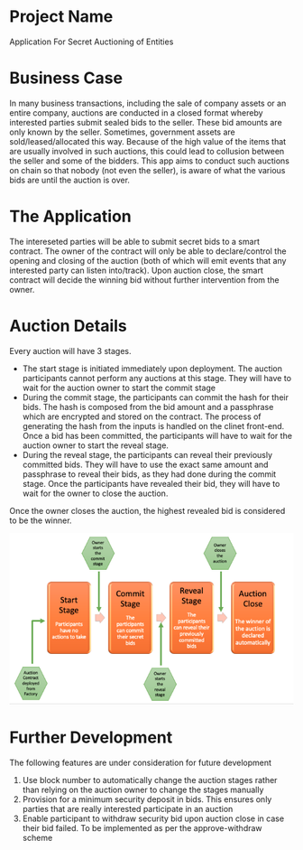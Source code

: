 # Project Name

Application For Secret Auctioning of Entities

# Business Case

In many business transactions, including the sale of company assets or an entire company, auctions are conducted in a closed format whereby interested parties submit sealed bids to the seller. These bid amounts are only known by the seller. Sometimes, government assets are sold/leased/allocated this way. Because of the high value of the items that are usually involved in such auctions, this could lead to collusion between the seller and some of the bidders. This app aims to conduct such auctions on chain so that nobody (not even the seller), is aware of what the various bids are until the auction is over.

# The Application

The intereseted parties will be able to submit secret bids to a smart contract. The owner of the contract will only be able to declare/control the opening and closing of the auction (both of which will emit events that any interested party can listen into/track). Upon auction close, the smart contract will decide the winning bid without further intervention from the owner.

# Auction Details

Every auction will have 3 stages.

- The start stage is initiated immediately upon deployment. The auction participants cannot perform any auctions at this stage. They will have to wait for the auction owner to start the commit stage
- During the commit stage, the participants can commit the hash for their bids. The hash is composed from the bid amount and a passphrase which are encrypted and stored on the contract. The process of generating the hash from the inputs is handled on the clinet front-end. Once a bid has been committed, the participants will have to wait for the auction owner to start the reveal stage.
- During the reveal stage, the participants can reveal their previously committed bids. They will have to use the exact same amount and passphrase to reveal their bids, as they had done during the commit stage. Once the participants have revealed their bid, they will have to wait for the owner to close the auction.

Once the owner closes the auction, the highest revealed bid is considered to be the winner.

![alt text](https://github.com/gurukamath/blockchain-developer-bootcamp-final-project/blob/main/Auction_Process.png?raw=true)

# Further Development

The following features are under consideration for future development

1. Use block number to automatically change the auction stages rather than relying on the auction owner to change the stages manually
2. Provision for a minimum security deposit in bids. This ensures only parties that are really interested participate in an auction
3. Enable participant to withdraw security bid upon auction close in case their bid failed. To be implemented as per the approve-withdraw scheme
